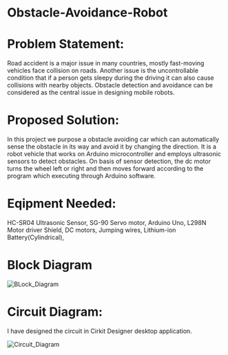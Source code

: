 # Obstacle-Avoidance-Robot

# Problem Statement:
Road accident is a major issue in many countries, mostly fast-moving vehicles face collision on roads. Another issue is the uncontrollable condition that if a person gets sleepy during the driving it can also cause collisions with nearby objects. Obstacle detection and avoidance can be considered as the central issue in designing mobile robots.

# Proposed Solution:
In this project we purpose a obstacle avoiding car which can automatically sense the obstacle in its way and avoid it by changing the direction. It is a robot vehicle that works on Arduino microcontroller and employs ultrasonic sensors to detect obstacles. On basis of sensor detection, the dc motor turns the wheel left or right and then moves forward according to the program which executing through Arduino software.

# Eqipment Needed:
HC-SR04 Ultrasonic Sensor,
SG-90 Servo motor,
Arduino Uno,
L298N Motor driver Shield,
DC motors,
Jumping wires,
Lithium-ion Battery(Cylindrical),

# Block Diagram

![BLock_Diagram](https://user-images.githubusercontent.com/80260526/175208306-dca480ce-adf5-4966-85d4-e720cc45b55e.png)

# Circuit Diagram:

I have designed the circuit in Cirkit Designer desktop application.

![Circuit_Diagram](https://user-images.githubusercontent.com/80260526/175209622-0c535043-fffd-4f22-bde5-2c17312d528c.png)


